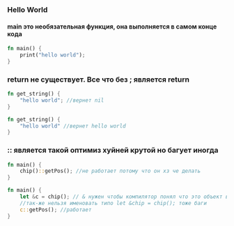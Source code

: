 ### Hello World

#### main это необязательная функция, она выполняется в самом конце кода

```rs
fn main() {
    print("hello world");
}
```

### return не существует. Все что без ; является return

```rs
fn get_string() {
    "hello world"; //вернет nil
}

fn get_string() {
    "hello world" //вернет hello world
}
```

### :: является такой оптимиз хуйней крутой но багует иногда

```rs
fn main() {
    chip()::getPos(); //не работает потому что он хз че делать
}

fn main() {
    let &c = chip(); // & нужен чтобы компилятор понял что это объект в луа будет компилится :: в : без него об будет пытаться оптимизировать
    //так-же нельзя именовать типо let &chip = chip(); тоже баги
    c::getPos(); //работает
}
```
